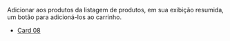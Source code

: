 Adicionar aos produtos da listagem de produtos, em sua exibição resumida, um botão para adicioná-los ao carrinho.

- [Card 08](https://github.com/my-org/my-repo/tree/master/wireframes/card_08.png)
